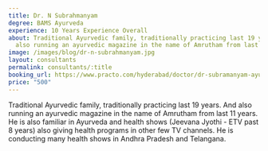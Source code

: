 ```yaml
---
title: Dr. N Subrahmanyam
degree: BAMS Ayurveda
experience: 10 Years Experience Overall
about: Traditional Ayurvedic family, traditionally practicing last 19 years. And
  also running an ayurvedic magazine in the name of Amrutham from last 11 years.
image: /images/blog/dr-n-subrahmanyam.jpg
layout: consultants
permalink: consultants/:title
booking_url: https://www.practo.com/hyderabad/doctor/dr-subramanyam-ayurveda?practice_id=1122611&specialization=Ayurveda&referrer=doctor_listing&page_uid=fb5b4594-2a2a-4d2b-a81f-048506bcf0fc
price: "500"
---
```

Traditional Ayurvedic family, traditionally practicing last 19 years. And also running an ayurvedic magazine in the name of Amrutham from last 11 years. He is also familiar in Ayurveda and health shows (Jeevana Jyothi - ETV past 8 years) also giving health programs in other few TV channels. He is conducting many health shows in Andhra Pradesh and Telangana.

